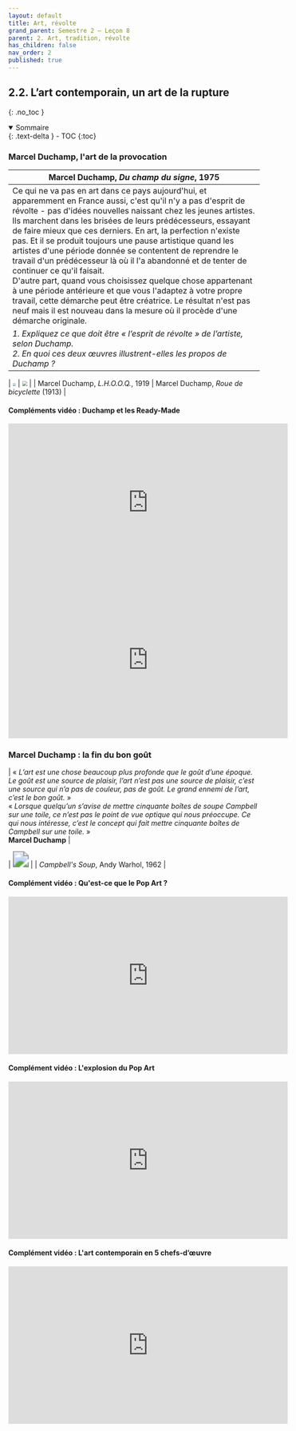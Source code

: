 ```yaml
---
layout: default
title: Art, révolte
grand_parent: Semestre 2 – Leçon 8
parent: 2. Art, tradition, révolte
has_children: false
nav_order: 2
published: true
---
```


## 2.2. L’art contemporain, un art de la rupture
{: .no_toc }

<details open markdown="block">
  <summary>
    Sommaire
  </summary>
  {: .text-delta }
- TOC
{:toc}
</details>

### Marcel Duchamp, l'art de la provocation

| Marcel Duchamp, *Du champ du signe*, 1975     | 
| ------------------------- | 
| Ce qui ne va pas en art dans ce pays aujourd'hui, et apparemment en France aussi, c'est qu'il n'y a pas d'esprit de révolte - pas d'idées nouvelles naissant chez les jeunes artistes. Ils marchent dans les brisées de leurs prédécesseurs, essayant de faire mieux que ces derniers. En art, la perfection n'existe pas. Et il se produit toujours une pause artistique quand les artistes d'une période donnée se contentent de reprendre le travail d'un prédécesseur là où il l'a abandonné et de tenter de continuer ce qu'il faisait.<br>D'autre part, quand vous choisissez quelque chose appartenant à une période antérieure et que vous l'adaptez à votre propre travail, cette démarche peut être créatrice. Le résultat n'est pas neuf mais il est nouveau dans la mesure où il procède d'une démarche originale. | 
| *1. Expliquez ce que doit être « *l’esprit de révolte* » de l’artiste, selon Duchamp.* <br> *2. En quoi ces deux œuvres illustrent-elles les propos de Duchamp ?* |  

| <a href="../../assets/img/lhooq.png" target="_blank"><img src="../../assets/img/lhooq.png" style="zoom:40%;" /></a>    | <a href="../../assets/img/roue.png" target="_blank"><img src="../../assets/img/roue.png" style="zoom:65%;" /></a>    | 
| Marcel Duchamp, _L.H.O.O.Q._, 1919     |  Marcel Duchamp, _Roue de bicyclette_ (1913)         |

#### Compléments vidéo : Duchamp et les Ready-Made

<iframe width="560" height="315" src="https://www.youtube.com/embed/VbP_OqJbpHI?si=jTdTmdQ_rykqGZ28" title="YouTube video player" frameborder="0" allow="accelerometer; autoplay; clipboard-write; encrypted-media; gyroscope; picture-in-picture; web-share" referrerpolicy="strict-origin-when-cross-origin" allowfullscreen></iframe>

<iframe width="560" height="315" src="https://www.youtube.com/embed/KKDgFpSkj6I?si=xzwugHNSFDfWXenQ" title="YouTube video player" frameborder="0" allow="accelerometer; autoplay; clipboard-write; encrypted-media; gyroscope; picture-in-picture; web-share" referrerpolicy="strict-origin-when-cross-origin" allowfullscreen></iframe>

### Marcel Duchamp : la fin du bon goût

| « *L’art est une chose beaucoup plus profonde que le goût d’une époque.  Le goût est une source de plaisir, l’art n’est pas une source de plaisir, c’est une source qui n’a pas de couleur, pas de goût. Le grand ennemi de l’art, c’est le bon goût.* » <br> « *Lorsque quelqu’un s’avise de mettre cinquante boîtes de soupe Campbell sur une toile, ce n’est pas le point de vue optique qui nous préoccupe. Ce qui nous intéresse, c’est le concept qui fait mettre cinquante boîtes de Campbell sur une toile.* » <br> **Marcel Duchamp** | 


| <a href="../../assets/img/soupe.png" target="_blank"><img src="../../assets/img/soupe.png" style="zoom:200%;" /></a>    |
| _Campbell's Soup_, Andy Warhol, 1962          |


#### Complément vidéo : Qu'est-ce que le Pop Art ?

<iframe width="560" height="315" src="https://www.youtube.com/embed/-ImJ0B-6aHo?si=dPinThJfUpi6UG0B" title="YouTube video player" frameborder="0" allow="accelerometer; autoplay; clipboard-write; encrypted-media; gyroscope; picture-in-picture; web-share" referrerpolicy="strict-origin-when-cross-origin" allowfullscreen></iframe>

#### Complément vidéo : L'explosion du Pop Art

<iframe width="560" height="315" src="https://www.youtube.com/embed/GcFj89W0zIc?si=KP6A9WKtqQHH3Sqh" title="YouTube video player" frameborder="0" allow="accelerometer; autoplay; clipboard-write; encrypted-media; gyroscope; picture-in-picture; web-share" referrerpolicy="strict-origin-when-cross-origin" allowfullscreen></iframe>

#### Complément vidéo : L'art contemporain en 5 chefs-d’œuvre 

<iframe width="560" height="315" src="https://www.youtube.com/embed/Wf8QLi-NTas?si=nChz2HB6hLEFGE0y" title="YouTube video player" frameborder="0" allow="accelerometer; autoplay; clipboard-write; encrypted-media; gyroscope; picture-in-picture; web-share" referrerpolicy="strict-origin-when-cross-origin" allowfullscreen></iframe>